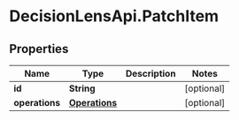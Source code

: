 # DecisionLensApi.PatchItem

## Properties
Name | Type | Description | Notes
------------ | ------------- | ------------- | -------------
**id** | **String** |  | [optional] 
**operations** | [**Operations**](Operations.md) |  | [optional] 


